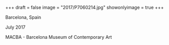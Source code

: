 +++
draft = false
image = "2017/P7060214.jpg"
showonlyimage = true
+++

Barcelona, Spain

July 2017
<!--more-->

MACBA - Barcelona Museum of Contemporary Art
